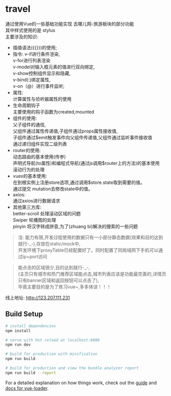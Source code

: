 # travel

通过使用Vue的一些基础功能实现 去哪儿网-旅游板块的部分功能<br> 
其中样式使用的是 stylus<br>
主要涉及的知识: 
- 插值语法({{}})的使用;<br>
- 指令: v-if进行条件渲染,<br>
  v-for进行列表渲染<br>
  v-model对输入框元素的值进行双向绑定,<br>
  v-show控制组件显示和隐藏,<br>
  v-bind(:)绑定属性,<br>
  v-on（@）进行事件监听;<br>
- 属性:<br>
  计算属性与侦听器属性的使用<br>
- 生命周期钩子<br>
  主要使用的钩子函数为created,mounted<br>
- 组件的使用:<br>
  父子组件的通信,<br>
  父组件通过属性传递值,子组件通过props属性接收值,<br>
  子组件通过$emit触发事件向父组件传递值,父组件通过监听事件接收值<br>
  通过递归组件实现二级列表<br>
- router的使用:<br>
  动态路由的基本使用(传参)<br>
  声明式导航(to属性)和编程式导航(通过js调用$router上的方法)的基本使用<br>
  滚动行为的处理<br>
- vuex的基本使用: <br>
  在到根实例上注册store选项,通过调用$store.state取到需要的值。<br>
  通过提交 mutation去修改state中的值。<br>
- axios:<br>
  通过axios进行数据请求<br>
- 其他第三方库:<br>
  better-scroll 处理滚动区域的问题<br>
  Swiper 轮播图的处理<br>
  pinyin 将汉字转成拼音,为了(zhuang bi)解决的搜索的一些问题<br>
  
> 注: 能力有限,开发过程使用的数据只有一小部分静态数据(效果和目的达到就行-_-),存放在static/mock中,<br>
  开发环境下proxyTable已经配置好了。同时配置了同局域网下手机可以通过ip+port访问<br>
  
> 能点击的区域很少,目的达到就行-_-,<br>
  (主页只有城市和热门推荐区域能点击,城市列表应该是功能最完善的,详情页只有banner区域和返回按钮可以点击了),<br>
  毕竟主要目的是为了练习vue~,多多体谅！！！<br>
  
  
  线上地址: <http://123.207.111.231>
  
## Build Setup

``` bash
# install dependencies
npm install

# serve with hot reload at localhost:8080
npm run dev

# build for production with minification
npm run build

# build for production and view the bundle analyzer report
npm run build --report
```

For a detailed explanation on how things work, check out the [guide](http://vuejs-templates.github.io/webpack/) and [docs for vue-loader](http://vuejs.github.io/vue-loader).
